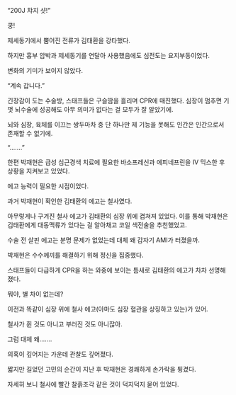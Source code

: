 “200J 챠지 샷!”

쿵!

제세동기에서 뿜어진 전류가 김태환을 강타했다.

하지만 흉부 압박과 제세동기를 연달아 사용했음에도 심전도는 요지부동이었다.

변화의 기미가 보이지 않았다.

“계속 갑니다.”

긴장감이 도는 수술방, 스태프들은 구슬땀을 흘리며 CPR에 매진했다. 심장이 멈추면 기껏 뇌수술에 성공해도 아무 의미가 없다는 걸 모두가 잘 알았기에.

뇌와 심장, 육체를 이끄는 쌍두마차 중 단 하나만 제 기능을 못해도 인간은 인간으로서 존재할 수 없기에.

“…….”

한편 박재현은 급성 심근경색 치료에 필요한 바소프레신과 에피네프린을 IV 믹스한 후 상황을 지켜보고 있었다.

에고 능력이 필요한 시점이었다.

과거 박재현이 확인한 김태환의 에고는 철사였다.

아무렇게나 구겨진 철사 에고가 김태환의 심장 위에 겹쳐져 있었다. 이를 통해 박재현은 김태환에게 대동맥류가 있다는 걸 알아채고 코일 색전술을 추천했었고.

수술 전 살핀 에고는 분명 문제가 없었는데 대체 왜 갑자기 AMI가 터졌을까.

박재현은 수수께끼를 해결하기 위해 정신을 집중했다.

스태프들이 다급하게 CPR을 하는 와중에 보이는 틈새로 김태환의 에고가 차차 선명해졌다.

뭐야, 별 차이 없는데?

이전과 똑같이 심장 위에 철사 에고(아마도 심장 혈관을 상징하고 있는)가 있어.

철사가 휜 것도 아니고 부러진 것도 아니잖아.

그럼 대체 왜…….

의혹이 깊어지는 가운데 관찰도 깊어졌다.

짧지만 길었던 고민의 순간이 지난 후 박재현은 경쾌하게 손가락을 튕겼다.

자세히 보니 철사에 빨간 찰흙조각 같은 것이 덕지덕지 묻어 있었다.